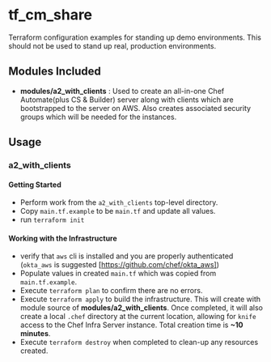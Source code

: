 # tf_cm_share

Terraform configuration examples for standing up demo environments.  This should not be used to stand up real, production environments.

## Modules Included

- __modules/a2_with_clients__ : Used to create an all-in-one Chef Automate(plus CS & Builder) server along with clients which are bootstrapped to the server on AWS.  Also creates associated security groups which will be needed for the instances.

## Usage

### a2_with_clients

#### Getting Started

- Perform work from the `a2_with_clients` top-level directory.
- Copy `main.tf.example` to be `main.tf` and update all values.
- run `terraform init`

#### Working with the Infrastructure

- verify that `aws` cli is installed and you are properly authenticated (`okta_aws` is suggested [https://github.com/chef/okta_aws])
- Populate values in created `main.tf` which was copied from `main.tf.example`.
- Execute `terraform plan` to confirm there are no errors.
- Execute `terraform apply` to build the infrastructure.  This will create with module source of __modules/a2_with_clients__.  Once completed, it will also create a local `.chef` directory at the current location, allowing for `knife` access to the Chef Infra Server instance.  Total creation time is __~10 minutes__.
- Execute `terraform destroy` when completed to clean-up any resources created.
